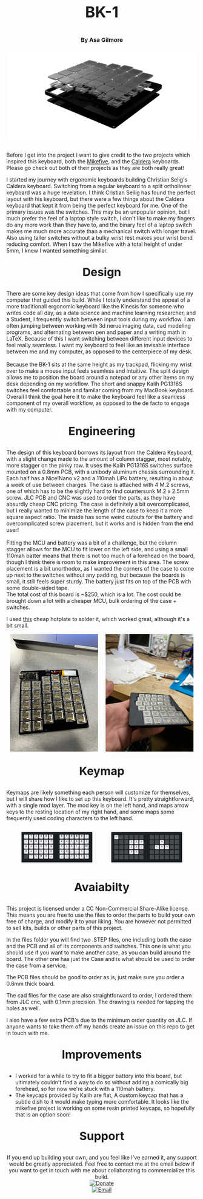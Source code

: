 <div align="center">

# <p style="font-size:40px">BK-1</p>
### <p style="font-size:15px">By Asa Gilmore</p>

</div>

<p align="center">
  <img src="./figures/exploded.png" width="1000" title="hover text">
</p>

Before I get into the project I want to give credit to the two projects which inspired
this keyboard, both the [Mikefive](https://github.com/mikeholscher/zmk-config-mikefive),
and the [Caldera](https://github.com/christianselig/caldera-keyboard) keyboards.
Please go check out both of their projects as they are both really great!<br />

I started my journey with ergonomic keyboards building Christian Selig's Caldera keyboard. <!-- FIX -->
Switching from a regular keyboard to a split ortholinear keyboard was a huge revelation.
I think Cristian Sellig has found the perfect layout with his keyboard,
but there were a few things about the Caldera keyboard that kept it from being the
perfect keyboard for me. One of the primary issues was the switches. This may
be an unpopular opinion, but I much prefer the feel of a laptop style switch, I
don't like to make my fingers do any more work than they have to, and the binary
feel of a laptop switch makes me much more accurate than a mechanical switch with longer
travel. Also using taller switches without a bulky wrist rest makes your wrist bend
reducing comfort. When I saw the Mikefive with a total height of under 5mm, I knew
I wanted something similar. <br/>

<div align="center">

### <p style="font-size:30px">Design</p>
</div>
There are some key design ideas that come from how I specifically use my computer
that guided this build. While I totally understand the appeal of a more traditionall
ergonomic keyboard like the Kinesis for someone who writes code all day,
as a data science and machine learning researcher, and a Student, I frequently switch between
input tools during my workflow.
I am often jumping between working with 3d neruoimaging data, cad modeling programs, and alternating
between pen and paper and a writing math in LaTeX.
Because of this I want switching between different input devices to feel
really seamless. I want my keyboard to feel like an invisable interface between
me and my computer, as opposed to the centerpiece of my desk. <br/><br/>
Because the BK-1
sits at the same height as my trackpad, flicking my wrist over to make a mouse input feels
seamless and intuitive. The split design allows me to position the board around a notepad or
any other items on my desk depending on my workflow. The short and snappy
Kalih PG1316S switches feel comfortable and familar coming from my MacBook keyboard.
Overall I think the goal here it to make the keyboard feel like a seamless component
of my overall workflow, as opposed to the de facto to engage with my computer.
<div align="center">

### <p style="font-size:30px">Engineering</p>
</div>

The design of this keyboard borrows its layout from the Caldera Keyboard, with a slight
change made to the amount of column stagger, most notably, more stagger on the pinky
row. It uses the Kalih PG1316S switches surface mounted on a 0.8mm PCB, with a
unibody aluminum chassis surrounding it. Each half has a Nice!Nano v2 and a 110mah
LiPo battery, resulting in about a week of use between charges. The case is attached
with 4 M.2 screws, one of which has to be the slightly hard to find countersunk M.2 x 2.5mm
screw. JLC PCB and CNC was used to order the parts, as they have absurdly cheap
CNC pricing. The case is definitely a bit overcomplicated, but I really wanted to minimize
the length of the case to keep it a more square aspect ratio. The inside has some
weird cutouts for the battery and overcomplicated screw placement, but it works and
is hidden from the end user!<br/><br/>
Fitting the MCU and battery was a bit of a challenge, but the column stagger allows
for the MCU to fit lower on the left side, and using a small 110mah batter means
that there is not too much of a forehead on the board, though I think there is
room to make improvement in this area. The screw placement is a bit unorthodox,
as I wanted the corners of the case to come up next to the switches without any
padding, but because the boards is small, it still feels super sturdy. The battery just fits
on top of the PCB with some double-sided tape.<br/>
The total cost of this board is ~$250, which is a lot. The cost could be brought down
a lot with a cheaper MCU, bulk ordering of the case + switches.

I used [this](https://www.aliexpress.us/item/3256807350153870.html) cheap hotplate to solder it,
which worked great, although it's a bit small.
<div class="image-container" style="display: flex; justify-content: space-between;">
  <figure style="margin: 0 10px;">
    <img src="./figures/board.jpeg" title="base keymap">
  </figure>
  <figure style="margin: 0 10px;">
    <img src="./figures/assembled.jpeg" title="mod layer">
  </figure>
</div>

<div align="center">

### <p style="font-size:30px">Keymap</p>
</div>

Keymaps are likely something each person will customize for themselves, but I will
share how I like to set up this keyboard. It's pretty straightforward, with a single
mod layer. The mod key is on the left hand, and maps arrow keys to the resting
location of my right hand, and some maps some frequently used coding characters
to the left hand.

<div class="image-container" style="display: flex; justify-content: space-between;">
  <figure style="flex: 1; text-align: left; margin-right: 10px;">
    <img src="./figures/keymap.png" title="base keymap">
  </figure>
  <figure style="flex: 1; text-align: right;">
    <img src="./figures/keymap-mod.png" title="mod layer">
  </figure>
</div>

<div align="center">

### <p style="font-size:30px">Avaiabilty</p>
</div>

This project is licensed under a CC Non-Commercial Share-Alike license. This
means you are free to use the files to order the parts to build your own free
of charge, and modify it to your liking. You are however not permitted to sell
kits, builds or other parts of this project.<br/>

In the files folder you will find two .STEP files, one including both the case
and the PCB and all of its components and switches. This one is what you should
use if you want to make another case, as you can build around the board. The other
one has just the Case and is what should be used to order the case from a service.

The PCB files should be good to order as is, just make sure you order a 0.8mm
thick board.

The cad files for the case are also straightforward to order, I ordered them from
JLC cnc, with 0.1mm precision. The drawing is needed for tapping the holes as well.

I also have a few extra PCB's due to the minimum order quantity on JLC. If anyone
wants to take them off my hands create an issue on this repo to get in touch with me.

<div align="center">

### <p style="font-size:30px">Improvements</p>
</div>

* I worked for a while to try to fit a bigger battery into this board, but
  ultimately couldn't find a way to do so without adding a comically big forehead,
  so for now we're stuck with a 110mah battery.
* The keycaps provided by Kalih are flat, A custom keycap that has a subtle dish
  to it would make typing more comfortable. It looks like the mikefive project is
  working on some resin printed keycaps, so hopefully that is an option soon!


<div align="center">

### <p style="font-size:30px">Support</p>

If you end up building your own, and you feel like I've earned it, any support would
be greatly appreciated. Feel free to contact me at the email
below if you want to get in touch with me about collaborating to commercialize
this build. <br/>
[![Donate](https://img.shields.io/badge/Donate-PayPal-green.svg)](https://www.paypal.com/donate/?business=ZCYV9TYULRUEY&no_recurring=1&item_name=Support+my+work+on+the+BK-1&currency_code=USD)<br/>
[![Email](https://img.shields.io/badge/Email-Contact%20Me-blue?style=round-square&logo=gmail&logoColor=white)](mailto:asaagilmore@gmail.com)
</div>